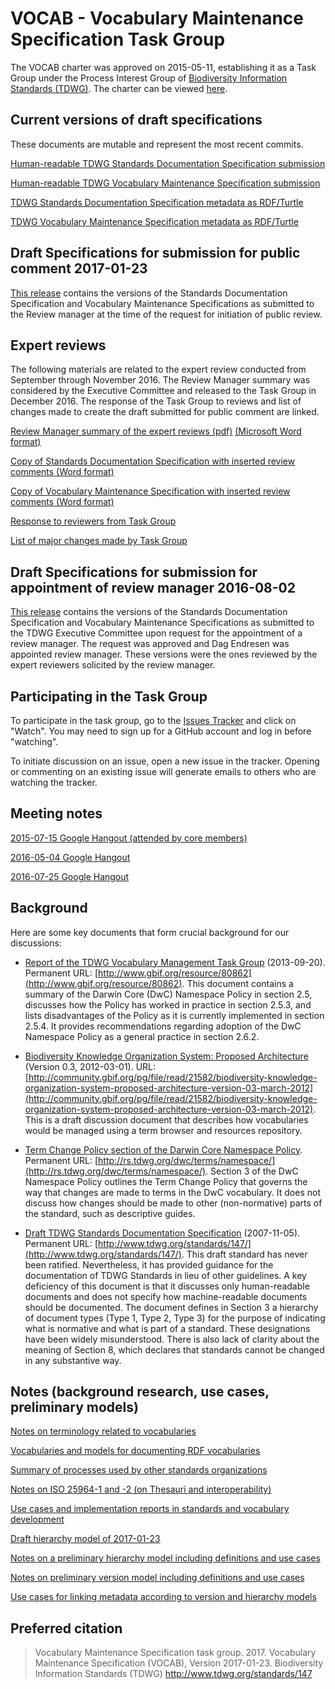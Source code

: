 # VOCAB - Vocabulary Maintenance Specification Task Group

The VOCAB charter was approved on 2015-05-11, establishing it as a Task Group under the Process Interest Group of [Biodiversity Information Standards (TDWG)](http://www.tdwg.org/). The charter can be viewed [here](vmg-charter.pdf).

## Current versions of draft specifications

These documents are mutable and represent the most recent commits.  

[Human-readable TDWG Standards Documentation Specification submission](documentation-specification.md)

[Human-readable TDWG Vocabulary Maintenance Specification submission](maintenance-specification.md)

[TDWG Standards Documentation Specification metadata as RDF/Turtle](documentation-specification.ttl)

[TDWG Vocabulary Maintenance Specification metadata as RDF/Turtle](maintenance-specification.ttl)

## Draft Specifications for submission for public comment 2017-01-23

[This release](https://github.com/tdwg/vocab/releases/tag/2017-01-23-public-comment-submission) contains the versions of the Standards Documentation Specification and Vocabulary Maintenance Specifications as submitted to the Review manager at the time of the request for initiation of public review.  

## Expert reviews

The following materials are related to the expert review conducted from September through November 2016.  The Review Manager summary was considered by the Executive Committee and released to the Task Group in December 2016.  The response of the Task Group to reviews and list of changes made to create the draft submitted for public comment are linked.

[Review Manager summary of the expert reviews (pdf)](expert-review-materials/TDWG-VOCAB-expert-review-report-v20161113.pdf) [(Microsoft Word format)](expert-review-materials/TDWG-VOCAB-expert-review-report-v20161113.docx)

[Copy of Standards Documentation Specification with inserted review comments (Word format)](expert-review-materials/TDWG-Standards-Documentation-Specification-with-comments-from-the-expert-review-v20161113.docx)

[Copy of Vocabulary Maintenance Specification with inserted review comments (Word format)](expert-review-materials/TDWG-Vocabulary-Maintenance-Specification-with-comments-from-the-expert-review-v20161113.docx)

[Response to reviewers from Task Group](expert-review-materials/response.md)

[List of major changes made by Task Group](expert-review-materials/change-log.md)

## Draft Specifications for submission for appointment of review manager 2016-08-02

[This release](https://github.com/tdwg/vocab/releases/tag/2016-08-02-review-submission) contains the versions of the Standards Documentation Specification and Vocabulary Maintenance Specifications as submitted to the TDWG Executive Committee upon request for the appointment of a review manager.  The request was approved and Dag Endresen was appointed review manager. These versions were the ones reviewed by the expert reviewers solicited by the review manager.

## Participating in the Task Group

To participate in the task group, go to the [Issues Tracker](https://github.com/tdwg/vocab/issues) and click on "Watch". You may need to sign up for a GitHub account and log in before "watching".  

To initiate discussion on an issue, open a new issue in the tracker. Opening or commenting on an existing issue will generate emails to others who are watching the tracker.

## Meeting notes

[2015-07-15 Google Hangout (attended by core members)](meeting-notes/hangout-2015-07-15.md)

[2016-05-04 Google Hangout](meeting-notes/meeting-agenda-notes-2016-05-04.pdf)

[2016-07-25 Google Hangout](meeting-notes/task-group-meeting-notes-2016-07-25.pdf)

## Background

Here are some key documents that form crucial background for our discussions:

* [Report of the TDWG Vocabulary Management Task Group](gbif_TDWG_Vocabulary_Management_Task_Group_en_v1.0.pdf) (2013-09-20). Permanent URL: [http://www.gbif.org/resource/80862](http://www.gbif.org/resource/80862). This document contains a summary of the Darwin Core (DwC) Namespace Policy in section 2.5, discusses how the Policy has worked in practice in section 2.5.3, and lists disadvantages of the Policy as it is currently implemented in section 2.5.4. It provides recommendations regarding adoption of the DwC Namespace Policy as a general practice in section 2.6.2.

* [Biodiversity Knowledge Organization System: Proposed Architecture](Biodiversity_KOS_Architecture_Mar_2012.pdf) (Version 0.3, 2012-03-01). URL: [http://community.gbif.org/pg/file/read/21582/biodiversity-knowledge-organization-system-proposed-architecture-version-03-march-2012](http://community.gbif.org/pg/file/read/21582/biodiversity-knowledge-organization-system-proposed-architecture-version-03-march-2012).  This is a draft discussion document that describes how vocabularies would be managed using a term browser and resources repository.

* [Term Change Policy section of the Darwin Core Namespace Policy](http://rs.tdwg.org/dwc/terms/namespace/index.htm#classesofchanges). Permanent URL: [http://rs.tdwg.org/dwc/terms/namespace/](http://rs.tdwg.org/dwc/terms/namespace/). Section 3 of the DwC Namespace Policy outlines the Term Change Policy that governs the way that changes are made to terms in the DwC vocabulary. It does not discuss how changes should be made to other (non-normative) parts of the standard, such as descriptive guides.  

* [Draft TDWG Standards Documentation Specification](tdwg-stds-spec.pdf) (2007-11-05). Permanent URL: [http://www.tdwg.org/standards/147/](http://www.tdwg.org/standards/147/). This draft standard has never been ratified.  Nevertheless, it has provided guidance for the documentation of TDWG Standards in lieu of other guidelines. A key deficiency of this document is that it discusses only human-readable documents and does not specify how machine-readable documents should be documented. The document defines in Section 3 a hierarchy of document types (Type 1, Type 2, Type 3) for the purpose of indicating what is normative and what is part of a standard. These designations have been widely misunderstood. There is also lack of clarity about the meaning of Section 8, which declares that standards cannot be changed in any substantive way.

## Notes (background research, use cases, preliminary models)

[Notes on terminology related to vocabularies](terminology.md)

[Vocabularies and models for documenting RDF vocabularies](documentation-models.md)

[Summary of processes used by other standards organizations](process-models.md)

[Notes on ISO 25964-1 and -2 (on Thesauri and interoperability)](iso25964.md)

[Use cases and implementation reports in standards and vocabulary development](implementation-use-cases.md)

[Draft hierarchy model of 2017-01-23](hierarchy-model.md)

[Notes on a preliminary hierarchy model including definitions and use cases](hierarchy-model-2015-07-15.md)

[Notes on preliminary version model including definitions and use cases](version-model.md)

[Use cases for linking metadata according to version and hierarchy models](documentation-use-cases.md)


## Preferred citation

> Vocabulary Maintenance Specification task group. 2017. Vocabulary Maintenance Specification (VOCAB), Version 2017-01-23. Biodiversity Information Standards (TDWG) http://www.tdwg.org/standards/147
